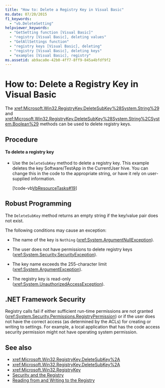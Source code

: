```yaml
---
title: "How to: Delete a Registry Key in Visual Basic"
ms.date: 07/20/2015
f1_keywords: 
  - "vb.DeleteSetting"
helpviewer_keywords: 
  - "GetSetting function [Visual Basic]"
  - "registry [Visual Basic], deleting values"
  - "GetAllSettings function"
  - "registry keys [Visual Basic], deleting"
  - "registry [Visual Basic], deleting keys"
  - "examples [Visual Basic], registry"
ms.assetid: ab9aca0e-42b0-4ff7-8ff9-845a4bfdf9f2
---
```

# How to: Delete a Registry Key in Visual Basic
The <xref:Microsoft.Win32.RegistryKey.DeleteSubKey%28System.String%29> and <xref:Microsoft.Win32.RegistryKey.DeleteSubKey%28System.String%2CSystem.Boolean%29> methods can be used to delete registry keys.  
  
## Procedure  
  
#### To delete a registry key  
  
-   Use the `DeleteSubKey` method to delete a registry key. This example deletes the key Software/TestApp in the CurrentUser hive. You can change this in the code to the appropriate string, or have it rely on user-supplied information.  
  
     [!code-vb[VbResourceTasks#19](../../../../visual-basic/developing-apps/programming/computer-resources/codesnippet/VisualBasic/how-to-delete-a-registry-key_1.vb)]  
  
## Robust Programming  
 The `DeleteSubKey` method returns an empty string if the key/value pair does not exist.  
  
 The following conditions may cause an exception:  
  
-   The name of the key is `Nothing` (<xref:System.ArgumentNullException>).  
  
-   The user does not have permissions to delete registry keys (<xref:System.Security.SecurityException>).  
  
-   The key name exceeds the 255-character limit (<xref:System.ArgumentException>).  
  
-   The registry key is read-only (<xref:System.UnauthorizedAccessException>).  
  
## .NET Framework Security  
 Registry calls fail if either sufficient run-time permissions are not granted (<xref:System.Security.Permissions.RegistryPermission>) or if the user does not have the correct access (as determined by the ACLs) for creating or writing to settings. For example, a local application that has the code access security permission might not have operating system permission.  
  
## See also
- <xref:Microsoft.Win32.RegistryKey.DeleteSubKey%2A>
- <xref:Microsoft.Win32.RegistryKey.DeleteSubKey%2A>
- <xref:Microsoft.Win32.RegistryKey>
- [Security and the Registry](../../../../visual-basic/developing-apps/programming/computer-resources/security-and-the-registry.md)
- [Reading from and Writing to the Registry](../../../../visual-basic/developing-apps/programming/computer-resources/reading-from-and-writing-to-the-registry.md)
